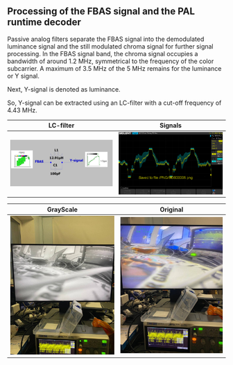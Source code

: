 ## Processing of the FBAS signal and the PAL runtime decoder

Passive analog filters separate the FBAS signal into the demodulated luminance signal and the still modulated chroma signal for further signal processing. In the FBAS signal band, the chroma signal occupies a bandwidth of around 1.2 MHz, symmetrical to the frequency of the color subcarrier. A maximum of 3.5 MHz of the 5 MHz remains for the luminance or Y signal.

Next, Y-signal is denoted as luminance. 

So, Y-signal can be extracted using an LC-filter with a cut-off frequency of 4.43 MHz.

|               LC-filter                         |                      Signals                        |
|:-----------------------------------------:|:-----------------------------------------------------:|
| <img src="./images/LC_AV.jpg" alt="Input image" width="300"/> | <img src="./images/ocs_filter.jpg" alt="Predicted mask" width="300"/> |

|               GrayScale                         |                      Original                        |
|:-----------------------------------------:|:-----------------------------------------------------:|
| <img src="./images/GrayScale.jpg" alt="Input image" width="300"/> | <img src="./images/Original.jpg" alt="Predicted mask" width="300"/> |
